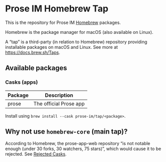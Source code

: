 # Prose IM Homebrew Tap

This is the repository for Prose IM [Homebrew](http://brew.sh/) packages.

Homebrew is the package manager for macOS (also available on Linux).

A “tap” is a third-party (in relation to Homebrew) repository providing
installable packages on macOS and Linux.
See more at <https://docs.brew.sh/Taps>.

## Available packages

### Casks (apps)

| Package      | Description                                            |
| ------------ | ------------------------------------------------------ |
| prose        | The official Prose app                                 |

Install using `brew install --cask prose-im/tap/<package>`.

## Why not use `homebrew-core` (main tap)?

According to Homebrew, the prose-app-web repository “is not notable enough (under 30 forks, 30 watchers, 75 stars)”,
which would cause it to be rejected. See [Rejected Casks].

[Rejected Casks]: https://docs.brew.sh/Acceptable-Casks#rejected-casks "Acceptable Casks — Homebrew Documentation"
